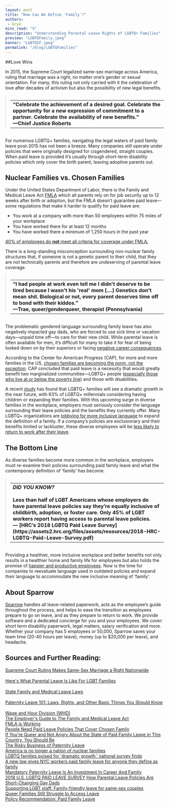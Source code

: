 ```yaml
---
layout: post
title: "How Can We Define 'Family'?"
authors:
 - krye
mins_read: "5"
description: "Understanding Parental Leave Rights of LGBTQ+ Families"
preview: "LGBTQFamily.jpeg"
banner: "LGBTQSF.jpeg"
permalink: "/blog/LGBTQFamilies"
---
```


##Love Wins

In 2015, the Supreme Court legalized same-sex marriage across America, ruling that marriage was a right, no matter one’s gender or sexual orientation. For many, this ruling not only carried with it the celebration of love after decades of activism but also the possibility of new legal benefits.

<blockquote style="margin:auto;"><br />
  <table style="margin:auto;">
    <tr>
      <td><b>
        “Celebrate the achievement of a desired goal. Celebrate the opportunity for a new expression of commitment to a partner. <b>Celebrate the availability of new benefits</b>.”<br />
        —Chief Justice Roberts<br />
      </b></td>
    </tr>
  </table>
</blockquote><br />

For numerous LGBTQ+ families, navigating the legal waters of paid family leave post-2015 has not been a breeze. Many companies still operate under policies that were originally designed for cisgendered, straight couples. When paid leave is provided it’s usually through short-term disability policies which only cover the birth parent, leaving adoptive parents out.


## Nuclear Families vs. Chosen Families

Under the United States Department of Labor, there is the Family and Medical Leave Act [FMLA](https://www.dol.gov/whd/regs/compliance/whdfs28B.htm) which all parents rely on for job security up to 12 weeks after birth or adoption, but the FMLA doesn’t guarantee paid leave—some regulations that make it harder to qualify for paid leave are:



* You work at a company with more than 50 employees within 75 miles of your workplace
* You have worked there for at least 12 months
* You have worked there a minimum of 1,250 hours in the past year


[40% of employees do <b>not</b> meet all criteria for coverage under FMLA.](https://www.dol.gov/whd/fmla/survey/FMLA_Survey_factsheet.pdf)


There is a long-standing misconception surrounding non-nuclear family structures that, if someone is not a genetic parent to their child, that they are not technically parents and therefore  are undeserving of parental leave coverage.


<blockquote style="margin:auto;"><br />
  <table style="margin:auto;">
    <tr>
      <td><b>
        “I had people at work even tell me I didn't deserve to be tired because I wasn't his 'real' mom [....] Genetics don't mean shit. <b>Biological or not, every parent deserves time off to bond with their kiddos</b>.”<br />
        —Trae, queer/genderqueer, therapist (Pennsylvania)<br />
      </b></td>
    </tr>
  </table>
</blockquote><br />


The problematic gendered language surrounding family leave has also negatively impacted gay dads, who are forced to use sick time or vacation days—unpaid time off—to care for their new child. While parental leave is often available for men, it’s difficult for many to take it for fear of being looked down on by their superiors or facing [negative career consequences](https://www.theatlantic.com/business/archive/2013/12/the-risky-business-of-paternity-leave/282688/).


According to the Center for American Progress (CAP), for more and more families in the US, [chosen families are becoming the norm, not the exception](https://cdn.americanprogress.org/content/uploads/2017/10/26135206/UnmetCaregivingNeed-brief.pdf). CAP concluded that paid leave is a necessity that would greatly benefit two marginalized communities—LGBTQ+ people ([especially those who live at or below the poverty line](https://slate.com/human-interest/2018/02/even-after-gay-marriage-many-queer-families-cant-access-leave.html)) and those with disabilities.   



A recent [study](https://www.nbcnews.com/feature/nbc-out/lgbtq-families-poised-dramatic-growth-national-survey-finds-n968776) has found that LGBTQ+ families will see a dramatic growth in the near future, with 63% of LGBTQ+ millennials considering having children or expanding their families. With this upcoming surge in diverse families in the workplace, employers must seriously consider the language surrounding their leave policies and the benefits they currently offer. Many LGBTQ+ organizations are [lobbying for more inclusive language](https://www.nbcnews.com/feature/nbc-out/lgbtq-families-poised-dramatic-growth-national-survey-finds-n968776) to expand the definition of a family. If a company’s policies are exclusionary and their benefits limited or lackluster, these diverse employees will be [less likely to return to work after their leave](https://www.workingmother.com/third-moms-contemplate-quitting-when-they-return-to-work-even-after-long-maternity-leave).

## The Bottom Line

As diverse families become more common in the workplace, employers must re-examine their policies surrounding paid family leave and what the contemporary definition of ‘family’ has become.

<blockquote style="margin:auto;"><br />
  <table style="margin:auto;">
    <tr>
      <td><b>
        <i>DID YOU KNOW?</i>
        <br>
        <br><b>Less than half</b> of LGBT Americans whose employers do have parental leave policies say they’re equally inclusive of childbirth, adoption, or foster care. <b>Only 45% of LGBT workers report having access to parental leave policies</b>.<br />
        — [HRC’s 2018 LGBTQ Paid Leave Survey](https://assets2.hrc.org/files/assets/resources/2018-HRC-LGBTQ-Paid-Leave-Survey.pdf) <br />
      </b></td>
    </tr>
  </table>
</blockquote><br />

Providing a healthier, more inclusive workplace and better benefits not only results in a healthier home and family life for employees but also holds the promise of [happier and productive employees](https://www.personneltoday.com/hr/supporting-lgbt-staff-family-friendly-leave-for-same-sex-couples/). Now is the time for companies to reevaluate language used in outdated policies and expand their language to accommodate the new inclusive meaning of ‘family’.



## About Sparrow
[Sparrow](https://www.trysparrow.com) handles all leave-related paperwork, acts as the employee’s guide throughout the process, and helps to ease the transition as employees prepare to go on leave, and as they prepare to return to work. We provide software and a dedicated concierge for you and your employees. We cover: short term disability paperwork, legal matters, salary verification and more. Whether your company has 5 employees or 50,000, Sparrow saves your team time (20-40 hours per leave), money (up to $20,000 per leave), and headache.


## Sources and Further Reading:

[Supreme Court Ruling Makes Same-Sex Marriage a Right Nationwide](https://www.nytimes.com/2015/06/27/us/supreme-court-same-sex-marriage.html)  
<br>
[Here's What Parental Leave Is Like For LGBT Families](https://www.buzzfeednews.com/article/susiearmitage/this-is-what-its-like-to-take-parental-leave-when-youre-lgbt)  
<br>
[State Family and Medical Leave Laws](http://www.ncsl.org/research/labor-and-employment/state-family-and-medical-leave-laws.aspx)  
<br>
[Paternity Leave 101: Laws, Rights, and Other Basic Things You Should Know](https://fairygodboss.com/career-topics/paternity-leave-101-laws-rights-and-other-basic-things-you-should-know)  
<br>
[Wage and Hour Division (WHD)](https://www.dol.gov/whd/regs/compliance/whdfs28B.htm)
<br>
[The Employer's Guide to The Family and Medical Leave Act](https://www.dol.gov/whd/fmla/employerguide.pdf)
<br>
[FMLA is Working](https://www.dol.gov/whd/fmla/survey/FMLA_Survey_factsheet.pdf)
<br>
[People Need Paid Leave Policies That Cover Chosen Family](https://cdn.americanprogress.org/content/uploads/2017/10/26135206/UnmetCaregivingNeed-brief.pdf)
<br>
[If You're Queer and Not Angry About the State of Paid Family Leave in This Country, You Should Be](https://www.lambdalegal.org/blog/us_20171214_paid-family-leave-chosen-families)
<br>
[The Risky Business of Paternity Leave](https://www.dol.gov/whd/fmla/survey/FMLA_Survey_factsheet.pdf)
<br>
[America is no longer a nation of nuclear families](https://qz.com/440167/america-is-no-longer-a-nation-of-nuclear-families/)
<br>
[LGBTQ families poised for 'dramatic growth,' national survey finds](https://www.nbcnews.com/feature/nbc-out/lgbtq-families-poised-dramatic-growth-national-survey-finds-n968776)
<br>
[A new law gives NYC workers paid family leave for anyone they define as family](https://qz.com/work/1169666/lgbt-advocates-are-making-paid-leave-more-fair-for-everyone/)
<br>
[Mandatory Paternity Leave Is An Investment In Career And Family](https://www.huffingtonpost.ca/reva-seth/mandatory-paternity-leave_b_10525764.html)
<br>
[2018 U.S. LGBTQ PAID LEAVE SURVEY](https://assets2.hrc.org/files/assets/resources/2018-HRC-LGBTQ-Paid-Leave-Survey.pdf)
[How Parental Leave Policies Are Short-Changing Gay Dads](http://www.newnownext.com/how-parental-leave-policies-are-short-changing-gay-dads/10/2017/)
<br>
[Supporting LGBT staff: Family-friendly leave for same-sex couples](https://www.personneltoday.com/hr/supporting-lgbt-staff-family-friendly-leave-for-same-sex-couples/)
<br>
[Queer Families Still Struggle to Access Leave](https://slate.com/human-interest/2018/02/even-after-gay-marriage-many-queer-families-cant-access-leave.html)
<br>
[Policy Recommendation: Paid Family Leave](https://www.newamerica.org/in-depth/care-report/policy-recommendation-paid-family-leave/)
<br>
